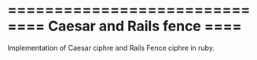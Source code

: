 ========================== 
====  Caesar and Rails fence  ====
==========================

Implementation of Caesar ciphre and Rails Fence ciphre in ruby.
